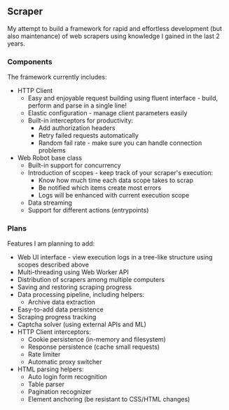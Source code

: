 ## Scraper
My attempt to build a framework for rapid and effortless development (but also maintenance) of web scrapers using knowledge I gained in the last 2 years.

### Components
The framework currently includes:
- HTTP Client
    - Easy and enjoyable request building using fluent interface - build, perform and parse in a single line!
    - Elastic configuration - manage client parameters easily
    - Built-in interceptors for productivity:
        - Add authorization headers
        - Retry failed requests automatically
        - Random fail rate - make sure you can handle connection problems
- Web Robot base class
    - Built-in support for concurrency
    - Introduction of scopes - keep track of your scraper's execution:
        - Know how much time each data scope takes to scrap
        - Be notified which items create most errors
        - Logs will be enhanced with current execution scope
    - Data streaming
    - Support for different actions (entrypoints)

### Plans
Features I am planning to add:
- Web UI interface - view execution logs in a tree-like structure using scopes described above
- Multi-threading using Web Worker API
- Distribution of scrapers among multiple computers
- Saving and restoring scraping progress
- Data processing pipeline, including helpers:
    - Archive data extraction
- Easy-to-add data persistence
- Scraping progress tracking
- Captcha solver (using external APIs and ML)
- HTTP Client interceptors:
    - Cookie persistence (in-memory and filesystem)
    - Response persistence (cache small requests)
    - Rate limiter
    - Automatic proxy switcher
- HTML parsing helpers:
    - Auto login form recognition
    - Table parser
    - Pagination recognizer
    - Element anchoring (be resistant to CSS/HTML changes)

